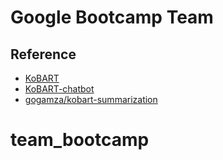 # Google Bootcamp Team

## Reference

- [KoBART](https://github.com/SKT-AI/KoBART)
- [KoBART-chatbot](https://github.com/seujung/KoBART-summarization)
- [gogamza/kobart-summarization](https://huggingface.co/gogamza/kobart-summarization)
# team_bootcamp
